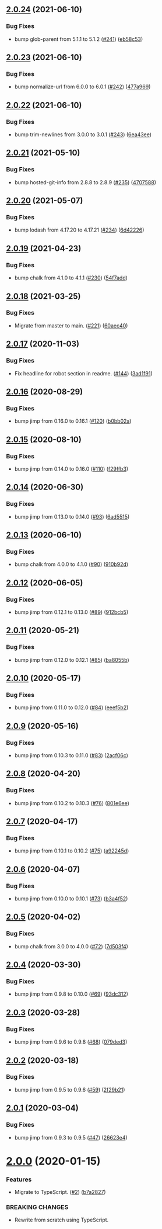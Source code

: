 ## [2.0.24](https://github.com/thenativeweb/terminal-img/compare/2.0.23...2.0.24) (2021-06-10)


### Bug Fixes

* bump glob-parent from 5.1.1 to 5.1.2 ([#241](https://github.com/thenativeweb/terminal-img/issues/241)) ([eb58c53](https://github.com/thenativeweb/terminal-img/commit/eb58c5351a359defe47bad8c5eeee28d58ecd3d8))

## [2.0.23](https://github.com/thenativeweb/terminal-img/compare/2.0.22...2.0.23) (2021-06-10)


### Bug Fixes

* bump normalize-url from 6.0.0 to 6.0.1 ([#242](https://github.com/thenativeweb/terminal-img/issues/242)) ([477a969](https://github.com/thenativeweb/terminal-img/commit/477a969da79a49ec175dfcc80f8954353753068d))

## [2.0.22](https://github.com/thenativeweb/terminal-img/compare/2.0.21...2.0.22) (2021-06-10)


### Bug Fixes

* bump trim-newlines from 3.0.0 to 3.0.1 ([#243](https://github.com/thenativeweb/terminal-img/issues/243)) ([6ea43ee](https://github.com/thenativeweb/terminal-img/commit/6ea43ee1a7913201137d9163d8e6cab1b7f9e7d3))

## [2.0.21](https://github.com/thenativeweb/terminal-img/compare/2.0.20...2.0.21) (2021-05-10)


### Bug Fixes

* bump hosted-git-info from 2.8.8 to 2.8.9 ([#235](https://github.com/thenativeweb/terminal-img/issues/235)) ([4707588](https://github.com/thenativeweb/terminal-img/commit/470758854f4e4a7bb9445f6b65baa5edb98e4d0f))

## [2.0.20](https://github.com/thenativeweb/terminal-img/compare/2.0.19...2.0.20) (2021-05-07)


### Bug Fixes

* bump lodash from 4.17.20 to 4.17.21 ([#234](https://github.com/thenativeweb/terminal-img/issues/234)) ([6d42226](https://github.com/thenativeweb/terminal-img/commit/6d42226b9cac83021dfe39d2110e2a984f28a33b))

## [2.0.19](https://github.com/thenativeweb/terminal-img/compare/2.0.18...2.0.19) (2021-04-23)


### Bug Fixes

* bump chalk from 4.1.0 to 4.1.1 ([#230](https://github.com/thenativeweb/terminal-img/issues/230)) ([54f7add](https://github.com/thenativeweb/terminal-img/commit/54f7add7cdd3c719559c0ec2adb0c3c5b522c4cd))

## [2.0.18](https://github.com/thenativeweb/terminal-img/compare/2.0.17...2.0.18) (2021-03-25)


### Bug Fixes

* Migrate from master to main. ([#221](https://github.com/thenativeweb/terminal-img/issues/221)) ([60aec40](https://github.com/thenativeweb/terminal-img/commit/60aec401bda9568325c4996751f8b888e0686412))

## [2.0.17](https://github.com/thenativeweb/terminal-img/compare/2.0.16...2.0.17) (2020-11-03)


### Bug Fixes

* Fix headline for robot section in readme. ([#144](https://github.com/thenativeweb/terminal-img/issues/144)) ([3ad1f91](https://github.com/thenativeweb/terminal-img/commit/3ad1f914df138259cbe342c2e635b0f1a5eeb897))

## [2.0.16](https://github.com/thenativeweb/terminal-img/compare/2.0.15...2.0.16) (2020-08-29)


### Bug Fixes

* bump jimp from 0.16.0 to 0.16.1 ([#120](https://github.com/thenativeweb/terminal-img/issues/120)) ([b0bb02a](https://github.com/thenativeweb/terminal-img/commit/b0bb02a8fce1103cd3115a86b5b725398852ecb1))

## [2.0.15](https://github.com/thenativeweb/terminal-img/compare/2.0.14...2.0.15) (2020-08-10)


### Bug Fixes

* bump jimp from 0.14.0 to 0.16.0 ([#110](https://github.com/thenativeweb/terminal-img/issues/110)) ([f29ffb3](https://github.com/thenativeweb/terminal-img/commit/f29ffb37ef59088c8a3f6bd00fa705309200229b))

## [2.0.14](https://github.com/thenativeweb/terminal-img/compare/2.0.13...2.0.14) (2020-06-30)


### Bug Fixes

* bump jimp from 0.13.0 to 0.14.0 ([#93](https://github.com/thenativeweb/terminal-img/issues/93)) ([6ad5515](https://github.com/thenativeweb/terminal-img/commit/6ad551574e46310fa8eec4bcbd0bdfbc6ee8f0c2))

## [2.0.13](https://github.com/thenativeweb/terminal-img/compare/2.0.12...2.0.13) (2020-06-10)


### Bug Fixes

* bump chalk from 4.0.0 to 4.1.0 ([#90](https://github.com/thenativeweb/terminal-img/issues/90)) ([910b92d](https://github.com/thenativeweb/terminal-img/commit/910b92d392eac2d3654111bcfd9de0ab11d976aa))

## [2.0.12](https://github.com/thenativeweb/terminal-img/compare/2.0.11...2.0.12) (2020-06-05)


### Bug Fixes

* bump jimp from 0.12.1 to 0.13.0 ([#89](https://github.com/thenativeweb/terminal-img/issues/89)) ([912bcb5](https://github.com/thenativeweb/terminal-img/commit/912bcb598feacb964ebf6c7b2d95fd91bc3b1252))

## [2.0.11](https://github.com/thenativeweb/terminal-img/compare/2.0.10...2.0.11) (2020-05-21)


### Bug Fixes

* bump jimp from 0.12.0 to 0.12.1 ([#85](https://github.com/thenativeweb/terminal-img/issues/85)) ([ba8055b](https://github.com/thenativeweb/terminal-img/commit/ba8055be130497a1c2b217298893dc022f311cec))

## [2.0.10](https://github.com/thenativeweb/terminal-img/compare/2.0.9...2.0.10) (2020-05-17)


### Bug Fixes

* bump jimp from 0.11.0 to 0.12.0 ([#84](https://github.com/thenativeweb/terminal-img/issues/84)) ([eeef5b2](https://github.com/thenativeweb/terminal-img/commit/eeef5b2c31d5cc5fabf9da96cbb57abaffeebf8a))

## [2.0.9](https://github.com/thenativeweb/terminal-img/compare/2.0.8...2.0.9) (2020-05-16)


### Bug Fixes

* bump jimp from 0.10.3 to 0.11.0 ([#83](https://github.com/thenativeweb/terminal-img/issues/83)) ([2acf06c](https://github.com/thenativeweb/terminal-img/commit/2acf06c7e94b07751529608fcb4a921bdd77ce32))

## [2.0.8](https://github.com/thenativeweb/terminal-img/compare/2.0.7...2.0.8) (2020-04-20)


### Bug Fixes

* bump jimp from 0.10.2 to 0.10.3 ([#76](https://github.com/thenativeweb/terminal-img/issues/76)) ([801e6ee](https://github.com/thenativeweb/terminal-img/commit/801e6eeb93d51942255791ac62dc3232f149c17a))

## [2.0.7](https://github.com/thenativeweb/terminal-img/compare/2.0.6...2.0.7) (2020-04-17)


### Bug Fixes

* bump jimp from 0.10.1 to 0.10.2 ([#75](https://github.com/thenativeweb/terminal-img/issues/75)) ([a92245d](https://github.com/thenativeweb/terminal-img/commit/a92245d0b26c7bff46638dc03e32e55d9ed2e0bc))

## [2.0.6](https://github.com/thenativeweb/terminal-img/compare/2.0.5...2.0.6) (2020-04-07)


### Bug Fixes

* bump jimp from 0.10.0 to 0.10.1 ([#73](https://github.com/thenativeweb/terminal-img/issues/73)) ([b3a4f52](https://github.com/thenativeweb/terminal-img/commit/b3a4f527ecea7f6015c7a13f4645879ecf85c37e))

## [2.0.5](https://github.com/thenativeweb/terminal-img/compare/2.0.4...2.0.5) (2020-04-02)


### Bug Fixes

* bump chalk from 3.0.0 to 4.0.0 ([#72](https://github.com/thenativeweb/terminal-img/issues/72)) ([7d503f4](https://github.com/thenativeweb/terminal-img/commit/7d503f45ff25b24ca17c32198f6f2d539b57b4c0))

## [2.0.4](https://github.com/thenativeweb/terminal-img/compare/2.0.3...2.0.4) (2020-03-30)


### Bug Fixes

* bump jimp from 0.9.8 to 0.10.0 ([#69](https://github.com/thenativeweb/terminal-img/issues/69)) ([93dc312](https://github.com/thenativeweb/terminal-img/commit/93dc3126a9a4f114002cf9d195cf911e09cb7f34))

## [2.0.3](https://github.com/thenativeweb/terminal-img/compare/2.0.2...2.0.3) (2020-03-28)


### Bug Fixes

* bump jimp from 0.9.6 to 0.9.8 ([#68](https://github.com/thenativeweb/terminal-img/issues/68)) ([079ded3](https://github.com/thenativeweb/terminal-img/commit/079ded39a346210f67342d38134227557ccac220))

## [2.0.2](https://github.com/thenativeweb/terminal-img/compare/2.0.1...2.0.2) (2020-03-18)


### Bug Fixes

* bump jimp from 0.9.5 to 0.9.6 ([#59](https://github.com/thenativeweb/terminal-img/issues/59)) ([2f29b21](https://github.com/thenativeweb/terminal-img/commit/2f29b21c5183428a66fb11b6637c73d0c1b6d13c))

## [2.0.1](https://github.com/thenativeweb/terminal-img/compare/2.0.0...2.0.1) (2020-03-04)


### Bug Fixes

* bump jimp from 0.9.3 to 0.9.5 ([#47](https://github.com/thenativeweb/terminal-img/issues/47)) ([26623e4](https://github.com/thenativeweb/terminal-img/commit/26623e4935d1f76739d082f29a5be733a81b9104))

# [2.0.0](https://github.com/thenativeweb/terminal-img/compare/1.1.1...2.0.0) (2020-01-15)


### Features

* Migrate to TypeScript. ([#2](https://github.com/thenativeweb/terminal-img/issues/2)) ([b7a2827](https://github.com/thenativeweb/terminal-img/commit/b7a282733ebed0e3ef9180063e0323068f74b733))


### BREAKING CHANGES

* Rewrite from scratch using TypeScript.
